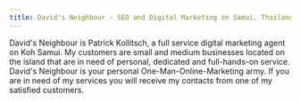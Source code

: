 ```yaml
---
title: David's Neighbour - SEO and Digital Marketing on Samui, Thailand
---
```

David's Neighbour is Patrick Kollitsch, a full service digital marketing agent on Koh Samui. My customers are small and medium businesses located on the island that are in need of personal, dedicated and full-hands-on service. David's Neighbour is your personal One-Man-Online-Marketing army. If you are in need of my services you will receive my contacts from one of my satisfied customers.
